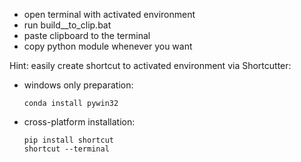 * open terminal with activated environment
* run build__to_clip.bat
* paste clipboard to the terminal
* copy python module whenever you want


Hint: easily create shortcut to activated environment via Shortcutter:

* windows only preparation:

      conda install pywin32

* cross-platform installation:

      pip install shortcut
      shortcut --terminal
